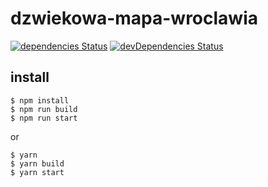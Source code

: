 # dzwiekowa-mapa-wroclawia
[![dependencies Status](https://david-dm.org/endziu/dzwiekowa-mapa/status.svg)](https://david-dm.org/endziu/dzwiekowa-mapa)
[![devDependencies Status](https://david-dm.org/endziu/dzwiekowa-mapa/dev-status.svg)](https://david-dm.org/endziu/dzwiekowa-mapa?type=dev)
## install
```
$ npm install
$ npm run build
$ npm run start
```
or
```
$ yarn
$ yarn build
$ yarn start
```